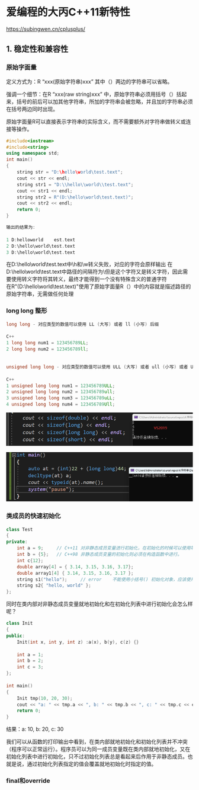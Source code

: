 # 爱编程的大丙C++11新特性

https://subingwen.cn/cplusplus/

## 1. 稳定性和兼容性



### 原始字面量

定义方式为：R “xxx(原始字符串)xxx”      其中（）两边的字符串可以省略。

强调一个细节：在R “xxx(raw string)xxx” 中，原始字符串必须用括号（）括起来，括号的前后可以加其他字符串，所加的字符串会被忽略，并且加的字符串必须在括号两边同时出现。

原始字面量R可以直接表示字符串的实际含义，而不需要额外对字符串做转义或连接等操作。

```c++
#include<iostream>
#include<string>
using namespace std;
int main()
{
    string str = "D:\hello\world\test.text";
    cout << str << endl;
    string str1 = "D:\\hello\\world\\test.text";
    cout << str1 << endl;
    string str2 = R"(D:\hello\world\test.text)";
    cout << str2 << endl;
    return 0;
}
```

```C++
输出的结果为:

1 D:helloworld    est.text
2 D:\hello\world\test.text
3 D:\hello\world\test.text
```

在D:\hello\world\test.text中\h和\w转义失败，对应的字符会原样输出
在D:\\hello\\world\\test.text中路径的间隔符为\但是这个字符又是转义字符，因此需要使用转义字符将其转义，最终才能得到一个没有特殊含义的普通字符\
在R"(D:\hello\world\test.text)"使用了原始字面量R（）中的内容就是描述路径的原始字符串，无需做任何处理



### long long 整形

```C++
long long - 对应类型的数值可以使用 LL (大写) 或者 ll (小写) 后缀

C++
1 long long num1 = 123456789LL;
2 long long num2 = 123456789ll;
```

```C++

unsigned long long - 对应类型的数值可以使用 ULL (大写) 或者 ull (小写) 或者 Ull、uLL (等大小写混合)后缀

C++
1 unsigned long long num1 = 123456789ULL;
2 unsigned long long num2 = 123456789ull;
3 unsigned long long num3 = 123456789uLL;
4 unsigned long long num4 = 123456789Ull;
```

![image-20240118152141559](爱编程的大丙C++11新特性.assets/image-20240118152141559.png)

![image-20240118153603495](爱编程的大丙C++11新特性.assets/image-20240118153603495.png)



### 类成员的快速初始化

```C++
class Test
{
private:
    int a = 9;     // C++11 对非静态成员变量进行初始化，在初始化的时候可以使用等号 = 也可以使用花括号 {}
    int b = {5};   // C++98 非静态成员变量的初始化则必须在构造函数中进行。
    int c{12};
    double array[4] = { 3.14, 3.15, 3.16, 3.17};
    double array1[4] { 3.14, 3.15, 3.16, 3.17 };
    string s1("hello");     // error    不能使用小括号() 初始化对象，应该使用花括号{}
    string s2{ "hello, world" };
};
```

同时在类内部对非静态成员变量就地初始化和在初始化列表中进行初始化会怎么样呢？

```C++
class Init
{
public:
    Init(int x, int y, int z) :a(x), b(y), c(z) {}

    int a = 1;
    int b = 2;
    int c = 3;
};

int main()
{
    Init tmp(10, 20, 30);
    cout << "a: " << tmp.a << ", b: " << tmp.b << ", c: " << tmp.c << endl;
    return 0;
}
```

结果：a: 10, b: 20, c: 30

我们可以从函数的打印输出中看到，在类内部就地初始化和初始化列表并不冲突（程序可以正常运行）。程序员可以为同一成员变量既在类内部就地初始化，又在初始化列表中进行初始化，只不过初始化列表总是看起来后作用于非静态成员。也就是说，通过初始化列表指定的值会覆盖就地初始化时指定的值。

### final和override

